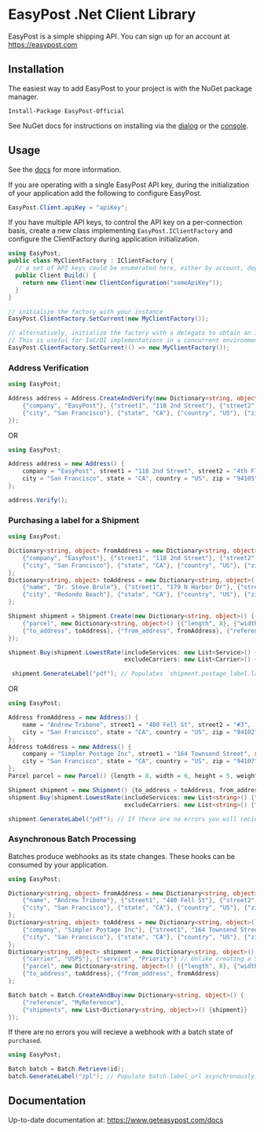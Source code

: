 # EasyPost .Net Client Library

EasyPost is a simple shipping API. You can sign up for an account at https://easypost.com

## Installation

The easiest way to add EasyPost to your project is with the NuGet package manager.

```Install-Package EasyPost-Official```

See NuGet docs for instructions on installing via the [dialog](http://docs.nuget.org/docs/start-here/managing-nuget-packages-using-the-dialog) or the [console](http://docs.nuget.org/docs/start-here/using-the-package-manager-console).

## Usage

See the [docs](https://www.easypost.com/docs/api#addresses) for more information.

If you are operating with a single EasyPost API key, during the initialization of your application add the following to configure EasyPost.

```cs
EasyPost.Client.apiKey = "apiKey";
```

If you have multiple API keys, to control the API key on a per-connection basis, create a new class implementing ```EasyPost.IClientFactory```  and configure the ClientFactory during application initialization.

```cs
using EasyPost;
public class MyClientFactory : IClientFactory {
  // a set of API keys could be enumerated here, either by account, department, or by application tenant  
  public Client Build() {
    return new Client(new ClientConfiguration("someApiKey"));
  }
}

// initialize the factory with your instance
EasyPost.ClientFactory.SetCurrent(new MyClientFactory());

// alternatively, initialize the factory with a delegate to obtain an instance.  
// This is useful for IoC/DI implementations in a concurrent environment.
EasyPost.ClientFactory.SetCurrent(() => new MyClientFactory());
```

### Address Verification

```cs
using EasyPost;

Address address = Address.CreateAndVerify(new Dictionary<string, object>() {
    {"company", "EasyPost"}, {"street1", "118 2nd Street"}, {"street2", "4th Floor"},
    {"city", "San Francisco"}, {"state", "CA"}, {"country", "US"}, {"zip", "94105"}
});
```

OR

```cs
using EasyPost;

Address address = new Address() {
    company = "EasyPost", street1 = "118 2nd Street", street2 = "4th Floor",
    city = "San Francisco", state = "CA", country = "US", zip = "94105"
};

address.Verify();
```

### Purchasing a label for a Shipment

```cs
using EasyPost;

Dictionary<string, object> fromAddress = new Dictionary<string, object>() {
    {"company", "EasyPost"}, {"street1", "118 2nd Street"}, {"street2", "4th Floor"},
    {"city", "San Francisco"}, {"state", "CA"}, {"country", "US"}, {"zip", "94105"}, {"phone", "415-456-7890"}
};
Dictionary<string, object> toAddress = new Dictionary<string, object>() {
    {"name", "Dr. Steve Brule"}, {"street1", "179 N Harbor Dr"}, {"street2", "4th Floor"},
    {"city", "Redondo Beach"}, {"state", "CA"}, {"country", "US"}, {"zip", "90277"}, {"phone", "310-808-5243"}
};

Shipment shipment = Shipment.Create(new Dictionary<string, object>() {
    {"parcel", new Dictionary<string, object>() {{"length", 8}, {"width", 6}, {"height", 5}, {"weight", 10}}},
    {"to_address", toAddress}, {"from_address", fromAddress}, {"reference", "ShipmentRef"}
});

shipment.Buy(shipment.LowestRate(includeServices: new List<Service>() {Service.Priority},
                                 excludeCarriers: new List<Carrier>() {Carrier.FedEx}));

 shipment.GenerateLabel("pdf"); // Populates `shipment.postage_label.label_pdf_url`
```

OR

```cs
using EasyPost;

Address fromAddress = new Address() {
	name = "Andrew Tribone", street1 = "480 Fell St", street2 = "#3",
    city = "San Francisco", state = "CA", country = "US", zip = "94102"
};
Address toAddress = new Address() {
    company = "Simpler Postage Inc", street1 = "164 Townsend Street", street2 = "Unit 1",
    city = "San Francisco", state = "CA", country = "US", zip = "94107"
};
Parcel parcel = new Parcel() {length = 8, width = 6, height = 5, weight = 10};

Shipment shipment = new Shipment() {to_address = toAddress, from_address = fromAddress, parcel = parcel};
shipment.Buy(shipment.LowestRate(includeServices: new List<string>() {"Priority"},
                                 excludeCarriers: new List<string>() {"FedEx"}));

shipment.GenerateLabel("pdf"); // If there are no errors you will recieve postage_label, tracking_code and the selected_rate
```

### Asynchronous Batch Processing

Batches produce webhooks as its state changes. These hooks can be consumed by your application.

```cs
using EasyPost;

Dictionary<string, object> fromAddress = new Dictionary<string, object>() {
    {"name", "Andrew Tribone"}, {"street1", "480 Fell St"}, {"street2", "#3"},
    {"city", "San Francisco"}, {"state", "CA"}, {"country", "US"}, {"zip", "94102"}
};
Dictionary<string, object> toAddress = new Dictionary<string, object>() {
    {"company", "Simpler Postage Inc"}, {"street1", "164 Townsend Street"}, {"street2", "Unit 1"},
    {"city", "San Francisco"}, {"state", "CA"}, {"country", "US"}, {"zip", "94107"}
};
Dictionary<string, object> shipment = new Dictionary<string, object>() {
	{"carrier", "USPS"}, {"service", "Priority"} // Unlike creating a Shipment, these are used to purchase shipments within a batch.
    {"parcel", new Dictionary<string, object>() {{"length", 8}, {"width", 6}, {"height", 5}, {"weight", 10}}},
    {"to_address", toAddress}, {"from_address", fromAddress}
};

Batch batch = Batch.CreateAndBuy(new Dictionary<string, object>() {
    {"reference", "MyReference"},
    {"shipments", new List<Dictionary<string, object>>() {shipment}}
});
```

If there are no errors you will recieve a webhook with a batch state of `purchased`.

```cs
using EasyPost;

Batch batch = Batch.Retrieve(id);
batch.GenerateLabel("zpl"); // Populate batch.label_url asynchronously. Consume the `label_generated` webhook to process further.
```

## Documentation

Up-to-date documentation at: https://www.geteasypost.com/docs
